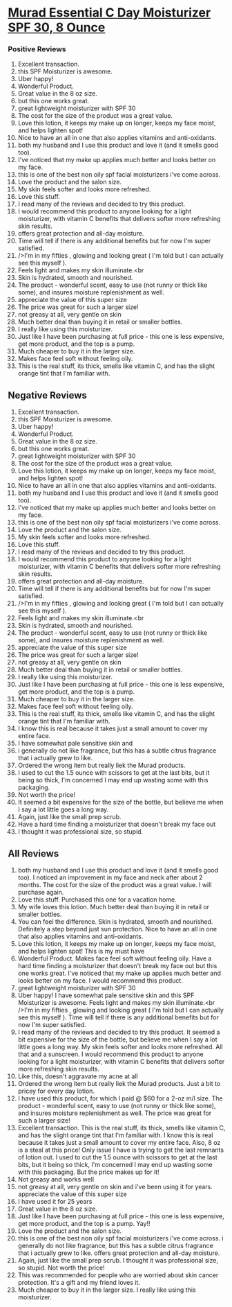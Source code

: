 # [Murad Essential C Day Moisturizer SPF 30, 8 Ounce](https://products.checkmycream.com/products/Murad-Essential-C-Day-Moisturizer-SPF-30-8-Ounce.html)

### Positive Reviews

<ol>
      <li>Excellent transaction.</li>
      <li>this SPF Moisturizer is awesome.</li>
      <li>Uber happy!</li>
      <li>Wonderful Product.  </li>
      <li>Great value in the 8 oz size.</li>
      <li>but this one works great.  </li>
      <li>great lightweight moisturizer with SPF 30</li>
      <li>The cost for the size of the product was a great value.  </li>
      <li>Love this lotion, it keeps my make up on longer, keeps my face moist, and helps lighten spot!</li>
      <li>Nice to have an all in one that also applies vitamins and anti-oxidants.</li>
      <li>both my husband and I use this product and love it (and it smells good too).  </li>
      <li>I&#x27;ve noticed that my make up applies much better and looks better on my face.  </li>
      <li>this is one of the best non oily spf facial moisturizers i&#x27;ve come across.</li>
      <li>Love the product and the salon size.</li>
      <li>My skin feels softer and looks more refreshed.</li>
      <li>Love this stuff.</li>
      <li>I read many of the reviews and decided to try this product.</li>
      <li>I would recommend this product to anyone looking for a light moisturizer, with vitamin C benefits that delivers softer more refreshing skin results.</li>
      <li>offers great protection and all-day moisture.</li>
      <li>Time will tell if there is any additional benefits but for now I&#x27;m super satisfied.</li>
      <li>/&gt;I&#x27;m in my fifties , glowing and looking great ( I&#x27;m told but I can actually see this myself ).</li>
      <li>Feels light and makes my skin illuminate.&lt;br</li>
      <li>Skin is hydrated, smooth and nourished.  </li>
      <li>The product - wonderful scent, easy to use (not runny or thick like some), and insures moisture replenishment as well.  </li>
      <li>appreciate the value of this super size</li>
      <li>The price was great for such a larger size!</li>
      <li>not greasy at all, very gentle on skin</li>
      <li>Much better deal than buying it in retail or smaller bottles.</li>
      <li>I really like using this moisturizer.</li>
      <li>Just like I have been purchasing at full price - this one is less expensive, get more product, and the top is a pump.  </li>
      <li>Much cheaper to buy it in the larger size.</li>
      <li>Makes face feel soft without feeling oily.  </li>
      <li>This is the real stuff, its thick, smells like vitamin C, and has the slight orange tint that I&#x27;m familiar with.</li>
</ol>


<h2>Negative Reviews</h2>
<ol>
<li> Excellent transaction.</li>
<li> this SPF Moisturizer is awesome.</li>
<li> Uber happy!</li>
<li> Wonderful Product.  </li>
<li> Great value in the 8 oz size.</li>
<li> but this one works great.  </li>
<li> great lightweight moisturizer with SPF 30</li>
<li> The cost for the size of the product was a great value.  </li>
<li> Love this lotion, it keeps my make up on longer, keeps my face moist, and helps lighten spot!</li>
<li> Nice to have an all in one that also applies vitamins and anti-oxidants.</li>
<li> both my husband and I use this product and love it (and it smells good too).  </li>
<li> I&#x27;ve noticed that my make up applies much better and looks better on my face.  </li>
<li> this is one of the best non oily spf facial moisturizers i&#x27;ve come across.</li>
<li> Love the product and the salon size.</li>
<li> My skin feels softer and looks more refreshed.</li>
<li> Love this stuff.</li>
<li> I read many of the reviews and decided to try this product.</li>
<li> I would recommend this product to anyone looking for a light moisturizer, with vitamin C benefits that delivers softer more refreshing skin results.</li>
<li> offers great protection and all-day moisture.</li>
<li> Time will tell if there is any additional benefits but for now I&#x27;m super satisfied.</li>
<li> /&gt;I&#x27;m in my fifties , glowing and looking great ( I&#x27;m told but I can actually see this myself ).</li>
<li> Feels light and makes my skin illuminate.&lt;br</li>
<li> Skin is hydrated, smooth and nourished.  </li>
<li> The product - wonderful scent, easy to use (not runny or thick like some), and insures moisture replenishment as well.  </li>
<li> appreciate the value of this super size</li>
<li> The price was great for such a larger size!</li>
<li> not greasy at all, very gentle on skin</li>
<li> Much better deal than buying it in retail or smaller bottles.</li>
<li> I really like using this moisturizer.</li>
<li> Just like I have been purchasing at full price - this one is less expensive, get more product, and the top is a pump.  </li>
<li> Much cheaper to buy it in the larger size.</li>
<li> Makes face feel soft without feeling oily.  </li>
<li> This is the real stuff, its thick, smells like vitamin C, and has the slight orange tint that I&#x27;m familiar with.</li>
<li> I know this is real because it takes just a small amount to cover my entire face.</li>
<li> I have somewhat pale sensitive skin and</li>
<li> i generally do not like fragrance, but this has a subtle citrus fragrance that i actually grew to like.</li>
<li> Ordered the wrong item but really liek the Murad products.</li>
<li> I used to cut the 1.5 ounce with scissors to get at the last bits, but it being so thick, I&#x27;m concerned I may end up wasting some with this packaging.</li>
<li> Not worth the price!</li>
<li> It seemed a bit expensive for the size of the bottle, but believe me when I say a lot little goes a long way.</li>
<li> Again, just like the small prep scrub.</li>
<li> Have a hard time finding a moisturizer that doesn&#x27;t break my face out</li>
<li> I thought it was professional size, so stupid.</li>
</ol>

<h2>All Reviews</h2>

<ol>
    <li> both my husband and I use this product and love it (and it smells good too).  I noticed an improvement in my face and neck after about 2 months.  The cost for the size of the product was a great value.  I will purchase again.</li>
    <li> Love this stuff. Purchased this one for a vacation home.</li>
    <li> My wife loves this lotion. Much better deal than buying it in retail or smaller bottles.</li>
    <li> You can feel the difference. Skin is hydrated, smooth and nourished.  Definitely a step beyond just sun protection. Nice to have an all in one that also applies vitamins and anti-oxidants.</li>
    <li> Love this lotion, it keeps my make up on longer, keeps my face moist, and helps lighten spot! This is my must have</li>
    <li> Wonderful Product.  Makes face feel soft without feeling oily.  Have a hard time finding a moisturizer that doesn&#x27;t break my face out but this one works great.  I&#x27;ve noticed that my make up applies much better and looks better on my face.  I would recommend this product.</li>
    <li> great lightweight moisturizer with SPF 30</li>
    <li> Uber happy! I have somewhat pale sensitive skin and this SPF Moisturizer is awesome. Feels light and makes my skin illuminate.&lt;br /&gt;I&#x27;m in my fifties , glowing and looking great ( I&#x27;m told but I can actually see this myself ). Time will tell if there is any additional benefits but for now I&#x27;m super satisfied.</li>
    <li> I read many of the reviews and decided to try this product. It seemed a bit expensive for the size of the bottle, but believe me when I say a lot little goes a long way. My skin feels softer and looks more refreshed. All that and a sunscreen. I would recommend this product to anyone looking for a light moisturizer, with vitamin C benefits that delivers softer more refreshing skin results.</li>
    <li> Like this, doesn&#x27;t aggravate my acne at all</li>
    <li> Ordered the wrong item but really liek the Murad products. Just a bit to pricey for every day lotion.</li>
    <li> I have used this product, for which I paid @ $60 for a 2-oz m/l size.  The product - wonderful scent, easy to use (not runny or thick like some), and insures moisture replenishment as well.  The price was great for such a larger size!</li>
    <li> Excellent transaction. This is the real stuff, its thick, smells like vitamin C, and has the slight orange tint that I&#x27;m familiar with. I know this is real because it takes just a small amount to cover my entire face. Also, 8 oz is a steal at this price! Only issue I have is trying to get the last remnants of lotion out. I used to cut the 1.5 ounce with scissors to get at the last bits, but it being so thick, I&#x27;m concerned I may end up wasting some with this packaging. But the price makes up for it!</li>
    <li> Not greasy and works well</li>
    <li> not greasy at all, very gentle on skin and i&#x27;ve been using it for years.  appreciate the value of this super size</li>
    <li> I have used it for 25 years</li>
    <li> Great value in the 8 oz size.</li>
    <li> Just like I have been purchasing at full price - this one is less expensive, get more product, and the top is a pump.  Yay!!</li>
    <li> Love the product and the salon size.</li>
    <li> this is one of the best non oily spf facial moisturizers i&#x27;ve come across. i generally do not like fragrance, but this has a subtle citrus fragrance that i actually grew to like. offers great protection and all-day moisture.</li>
    <li> Again, just like the small prep scrub. I thought it was professional size, so stupid. Not worth the price!</li>
    <li> This was recommended for people who are worried about skin cancer protection.  It&#x27;s a gift and my friend loves it.</li>
    <li> Much cheaper to buy it in the larger size. I really like using this moisturizer.</li>
</ol>




